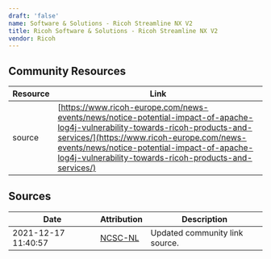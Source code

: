 ```yaml
---
draft: 'false'
name: Software & Solutions - Ricoh Streamline NX V2
title: Ricoh Software & Solutions - Ricoh Streamline NX V2
vendor: Ricoh
---
```



## Community Resources
| Resource | Link |
| --- | --- |
| source | [https://www.ricoh-europe.com/news-events/news/notice-potential-impact-of-apache-log4j-vulnerability-towards-ricoh-products-and-services/](https://www.ricoh-europe.com/news-events/news/notice-potential-impact-of-apache-log4j-vulnerability-towards-ricoh-products-and-services/) |


## Sources
| Date | Attribution | Description |
| --- | --- | --- |
| 2021-12-17 11:40:57 | [NCSC-NL](https://github.com/NCSC-NL/log4shell/blob/main/software/README.md) | Updated community link source.  |
